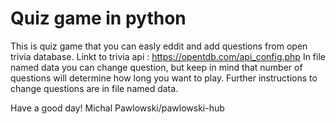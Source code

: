 # Quiz game in python
This is quiz game that you can easly eddit and add questions from open trivia database.
Linkt to trivia api : https://opentdb.com/api_config.php
In file named data you can change question, but keep in mind that number of questions will determine how long you want to play. 
Further instructions to change questions are in file named data.

Have a good day! 
Michal Pawlowski/pawlowski-hub
